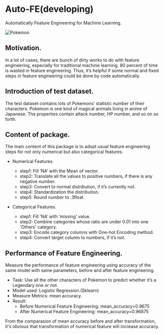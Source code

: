 # Auto-FE(developing)
Automatically Feature Engineering for Machine Learning.

![Pokemon](https://github.com/AxsPlayer/auto-FE/blob/master/auto-FE/image/pokemon.png)

## Motivation.
In a lot of cases, there are bunch of dirty works to do with feature engineering, especially for traditional machine learning. 80 percent of time is wasted in feature engineering. Thus, it’s helpful if some normal and fixed steps in feature engineering could be done by code automatically.

## Introduction of test dataset.
The test dataset contains lots of Pokemons’ statistic number of their characters. Pokemon is one kind of magical animals living in anime of Japanese. The properties contain attack number, HP number, and so on so forth.

## Content of package.
The main content of this package is to adopt usual feature engineering steps for not only numerical but also categorical features.

- Numerical Features.
	- step1: Fill ‘NA’ with the Mean of vector.
	- step2: Translate all the values to positive numbers, if there is any negative number.
	- step3: Convert to normal distribution, if it’s currently not.
	- step4: Standardization the distribution.
	- step5: Round number to .3float.

- Categorical Features.
	- step1: Fill ’NA’ with ‘missing’ value.
	- step2: Combine categories whose ratio are under 0.01 into one 'Others' category.
	- step3: Encode category columns with One-hot Encoding method.
	- step4: Convert target column to numbers, if it’s not.

## Performance of Feature Engineering.
Measure the performance of feature engineering using accuracy of the same model with same parameters, before and after feature engineering.
- Task: Use all the other characters of Pokemon to predict whether it’s a Legendary one or not.
- Model used: Logistic Regression.(Sklearn)
- Measure Metrics: mean accuracy.
- Result: 
	- Before Numerical Feature Engineering: mean_accuracy=0.9675
	- After Numerical Feature Engineering: mean_accuracy=0.96875

From the comparasion of mean accuracy before and after transformation, it's obvious that transformation of numerical feature will increase accuracy.




